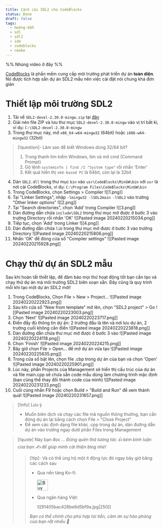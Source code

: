 ```yaml
---
title: Cách cài SDL2 cho CodeBlocks
status: Done
draft: false
tags:
  - hướng-dẫn
  - sdl
  - sdl2
  - ide
  - codeblocks
  - cmake
---
```

%% Nhúng video ở đây %%

[CodeBlocks](https://www.codeblocks.org/) là phần mềm cung cấp môi trường phát triển dự án **toàn diện**. Nó được tích hợp sẵn dự án SDL2 mẫu nên việc cài đặt nói chung khá đơn giản

# Thiết lập môi trường SDL2 
1. Tải về `SDL2-devel-2.30.0-mingw.zip` tại [đây](https://github.com/libsdl-org/SDL/releases/tag/release-2.30.0)
2. Giải nén file ZIP và lưu thư mục  `SDL2-devel-2.30.0-mingw` vào vị trí bất kì, ví dụ: `C:\SDL2-devel-2.30.0-mingw`
3. Trong thư mục này, mở `x86_64-w64-mingw32` (64bit) hoặc `i686-w64-mingw32` (32bit) 

> [!question]- Làm sao để biết Windows dùng 32/64 bit?
> 1. Trong thanh tìm kiếm Windows, tìm và mở cmd (Command Prompt)
> 2. Gõ lệnh `systeminfo | find /I "System type"` rồi nhấn 'Enter'
> 3. Kết quả hiển thị `x64-based PC` là 64bit, còn lại là 32bit

4. Dán `SDL2.dll` trong thư mục `bin` vào `usr\CodeBlocks\MinGW\bin` với `usr` là nơi cài CodeBlocks, ví dụ: `C:\Program Files\CodeBlocks\MinGW\bin`
5. Trong CodeBlocks, chọn Settings > Compiler 
![[1.png]]
6. Tại "Linker Settings", nhập `-lmingw32 -lSDL2main -lSDL2` vào trường "Other linker options" 
![[2.png]]
7. Tại "Search directories", chọn 'Add' trong Compiler
![[3.png]]
8. Dán đường dẫn chứa `include\SDL2` trong thư mục mở được ở bước 3 vào trường Directory rồi nhấn 'OK'
![[Pasted image 20240220215034.png]]
9. Tiếp tục, chọn 'Add' trong Linker
![[4.png]]
10. Dán đường dẫn chứa `lib` trong thư mục mở được ở bước 3 vào trường Directory
![[Pasted image 20240220215806.png]]
11. Nhấn 'OK' để đóng cửa sổ "Compiler settings"
![[Pasted image 20240220215928.png]]

# Chạy thử dự án SDL2 mẫu
Sau khi hoàn tất thiết lập, để đảm bảo mọi thứ hoạt động tốt bạn cần tạo và chạy thử dự án mà môi trường SDL2 biên soạn sẵn. Đây cũng là quy trình mỗi khi tạo một dự án SDL2 mới!

1. Trong CodeBlocks, Chọn File > New > Project...
![[Pasted image 20240220222923.png]]
2. Sau khi cửa sổ "New from template" mở lên, chọn "SDL2 project" > Go
![[Pasted image 20240220223003.png]]
3. Chọn 'Next'
![[Pasted image 20240220223717.png]]
4. Điền đầy đủ thông tin dự án: 2 trường đầu là tên và nơi lưu dự án, 2 trường cuối không cần điền 
![[Pasted image 20240220223818.png]]
5. Dán đường dẫn chứa thư mục mở được ở bước 3 vào
![[Pasted image 20240220224118.png]]
6. Chọn 'Finish'
![[Pasted image 20240220224215.png]]
7. Bây giờ chọn File > Open... để mở dự án vừa tạo
![[Pasted image 20240220225635.png]]
8. Trong cửa sổ bật lên, chọn file .cbp trong dự án của bạn và chọn 'Open'
![[Pasted image 20240220225901.png]]
9. Lúc này, phần Projects của Management sẽ hiển thị cấu trúc của dự án và file main.cpp sẽ chứa sẵn code mẫu dùng làm chương trình mặc định (bạn cũng thể thay đổi thành code của mình)
![[Pasted image 20240220231233.png]]
10. Cuối cùng nhấn F9 hoặc chọn Build > "Build and Run" để xem thành quả!
![[Pasted image 20240220231657.png]]

> [!info] Lưu ý
> - Muốn biên dịch và chạy các file mã nguồn thông thường, bạn cần đóng dự án lại bằng cách chọn File > "Close Project"
> - Để xem các định dạng file khác .cpp trong dự án, dán đường dẫn dự án vào trường ngay dưới phần Files trong Management

> [!quote] Này bạn đọc ...
> *Đừng quên thả tương tác 👍 kèm bình luận của bạn ✍️ để giúp mình cải thiện blog nhé!* 
> > [!tip]- Và có thể ủng hộ một ít động lực đó ngay bây giờ bằng các cách sau
> > - Qua nền tảng Ko-fi:
> > 
> >   <a href='https://ko-fi.com/M4M111S8CI' target='_blank'><img height='36' style='border:0px;height:36px;' src='https://storage.ko-fi.com/cdn/kofi3.png?v=3' border='0' alt='Buy Me a Coffee at ko-fi.com' /></a>
> > - Qua ngân hàng Việt:
> >   
> >   ![[91405bac428be6d5bf9a.jpg|250]]
> > 
> > *Bạn có thể chỉnh cho phù hợp túi tiền, cảm ơn sự hào phóng của bạn rất nhiều 🥰*
